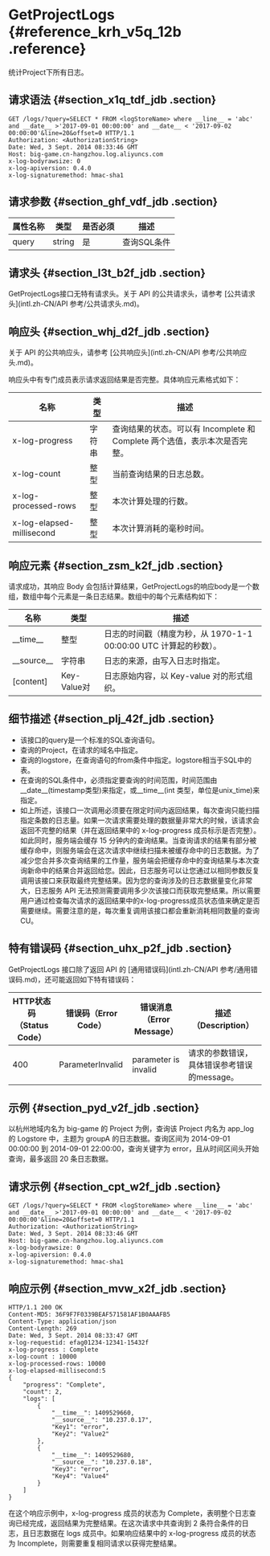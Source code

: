 # GetProjectLogs {#reference_krh_v5q_12b .reference}

统计Project下所有日志。

## 请求语法 {#section_x1q_tdf_jdb .section}

```
GET /logs/?query=SELECT * FROM <logStoreName> where __line__ = 'abc' and __date__ >'2017-09-01 00:00:00' and __date__ < '2017-09-02 00:00:00'&line=20&offset=0 HTTP/1.1
Authorization: <AuthorizationString>
Date: Wed, 3 Sept. 2014 08:33:46 GMT
Host: big-game.cn-hangzhou.log.aliyuncs.com
x-log-bodyrawsize: 0
x-log-apiversion: 0.4.0
x-log-signaturemethod: hmac-sha1
```

## 请求参数 {#section_ghf_vdf_jdb .section}

|属性名称|类型|是否必须|描述|
|----|--|----|--|
|query|string|是|查询SQL条件|

## 请求头 {#section_l3t_b2f_jdb .section}

GetProjectLogs接口无特有请求头。关于 API 的公共请求头，请参考 [公共请求头](intl.zh-CN/API 参考/公共请求头.md)。

## 响应头 {#section_whj_d2f_jdb .section}

关于 API 的公共响应头，请参考 [公共响应头](intl.zh-CN/API 参考/公共响应头.md)。

响应头中有专门成员表示请求返回结果是否完整。具体响应元素格式如下：

|名称|类型|描述|
|--|--|--|
|x-log-progress|字符串|查询结果的状态。可以有 Incomplete 和 Complete 两个选值，表示本次是否完整。|
|x-log-count|整型|当前查询结果的日志总数。|
|x-log-processed-rows|整型|本次计算处理的行数。|
|x-log-elapsed-millisecond|整型|本次计算消耗的毫秒时间。|

## 响应元素 {#section_zsm_k2f_jdb .section}

请求成功，其响应 Body 会包括计算结果，GetProjectLogs的响应body是一个数组，数组中每个元素是一条日志结果。数组中的每个元素结构如下：

|名称|类型|描述|
|--|--|--|
|\_\_time\_\_|整型|日志的时间戳（精度为秒，从 1970-1-1 00:00:00 UTC 计算起的秒数）。|
|\_\_source\_\_|字符串|日志的来源，由写入日志时指定。|
|\[content\]|Key-Value对|日志原始内容，以 Key-value 对的形式组织。|

## 细节描述 {#section_plj_42f_jdb .section}

-   该接口的query是一个标准的SQL查询语句。
-   查询的Project，在请求的域名中指定。
-   查询的logstore，在查询语句的from条件中指定。logstore相当于SQL中的表。
-   在查询的SQL条件中，必须指定要查询的时间范围，时间范围由\_\_date\_\_\(timestamp类型\)来指定，或\_\_time\_\_\(int 类型，单位是unix\_time\)来指定。
-   如上所述，该接口一次调用必须要在限定时间内返回结果，每次查询只能扫描指定条数的日志量。如果一次请求需要处理的数据量非常大的时候，该请求会返回不完整的结果（并在返回结果中的 x-log-progress 成员标示是否完整）。如此同时，服务端会缓存 15 分钟内的查询结果。当查询请求的结果有部分被缓存命中，则服务端会在这次请求中继续扫描未被缓存命中的日志数据。为了减少您合并多次查询结果的工作量，服务端会把缓存命中的查询结果与本次查询新命中的结果合并返回给您。因此，日志服务可以让您通过以相同参数反复调用该接口来获取最终完整结果。因为您的查询涉及的日志数据量变化非常大，日志服务 API 无法预测需要调用多少次该接口而获取完整结果。所以需要用户通过检查每次请求的返回结果中的x-log-progress成员状态值来确定是否需要继续。需要注意的是，每次重复调用该接口都会重新消耗相同数量的查询 CU。

## 特有错误码 {#section_uhx_p2f_jdb .section}

GetProjectLogs 接口除了返回 API 的 [通用错误码](intl.zh-CN/API 参考/通用错误码.md)，还可能返回如下特有错误码：

|HTTP状态码（Status Code）|错误码（Error Code）|错误消息（Error Message）|描述（Description）|
|--------------------|---------------|-------------------|---------------|
|400|ParameterInvalid|parameter is invalid|请求的参数错误，具体错误参考错误的message。|

## 示例 {#section_pyd_v2f_jdb .section}

以杭州地域内名为 big-game 的 Project 为例，查询该 Project 内名为 app\_log 的 Logstore 中，主题为 groupA 的日志数据。查询区间为 2014-09-01 00:00:00 到 2014-09-01 22:00:00，查询关键字为 error，且从时间区间头开始查询，最多返回 20 条日志数据。

## 请求示例 {#section_cpt_w2f_jdb .section}

```
GET /logs/?query=SELECT * FROM <logStoreName> where __line__ = 'abc' and __date__ >'2017-09-01 00:00:00' and __date__ < '2017-09-02 00:00:00'&line=20&offset=0 HTTP/1.1
Authorization: <AuthorizationString>
Date: Wed, 3 Sept. 2014 08:33:46 GMT
Host: big-game.cn-hangzhou.log.aliyuncs.com
x-log-bodyrawsize: 0
x-log-apiversion: 0.4.0
x-log-signaturemethod: hmac-sha1
```

## 响应示例 {#section_mvw_x2f_jdb .section}

```
HTTP/1.1 200 OK
Content-MD5: 36F9F7F0339BEAF571581AF1B0AAAFB5
Content-Type: application/json
Content-Length: 269
Date: Wed, 3 Sept. 2014 08:33:47 GMT
x-log-requestid: efag01234-12341-15432f
x-log-progress : Complete
x-log-count : 10000
x-log-processed-rows: 10000
x-log-elapsed-millisecond:5
{
    "progress": "Complete",
    "count": 2,
    "logs": [
        {
            "__time__": 1409529660,
            "__source__": "10.237.0.17",
            "Key1": "error",
            "Key2": "Value2"
        },
        {
            "__time__": 1409529680,
            "__source__": "10.237.0.18",
            "Key3": "error",
            "Key4": "Value4"
        }
    ]
}
```

在这个响应示例中，x-log-progress 成员的状态为 Complete，表明整个日志查询已经完成，返回结果为完整结果。在这次请求中共查询到 2 条符合条件的日志，且日志数据在 logs 成员中。如果响应结果中的 x-log-progress 成员的状态为 Incomplete，则需要重复相同请求以获得完整结果。

